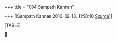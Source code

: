 +++
title = "004 Sampath Kannan"

+++
[[Sampath Kannan	2010-09-13, 11:58:10 [Source](https://groups.google.com/g/bvparishat/c/uKQTTTpgRNY)]]



[TABLE]



